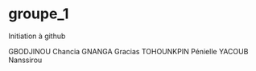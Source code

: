 # groupe_1
Initiation à github

GBODJINOU Chancia
GNANGA Gracias
TOHOUNKPIN Pénielle
YACOUB Nanssirou
